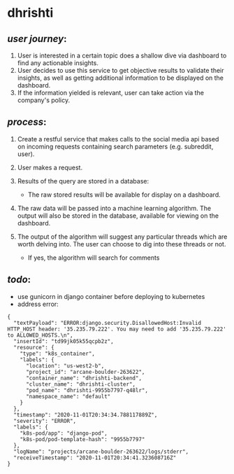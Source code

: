 # dhrishti

## _user journey_:
1) User is interested in a certain topic does a shallow dive via dashboard to find any actionable insights.
2) User decides to use this service to get objective results to validate their insights, as well as getting additional information to be displayed on the dashboard.
3) If the information yielded is relevant, user can take action via the company's policy.

## _process_:

1) Create a restful service that makes calls to the social media api based on incoming requests containing search parameters (e.g. subreddit, user).

2) User makes a request.

3) Results of the query are stored in a database:
    
    * The raw stored results will be available for display on a dashboard.
4) The raw data will be passed into a machine learning algorithm. The output will also be stored in the database, available for viewing on the dashboard.
5) The output of the algorithm will suggest any particular threads which are worth delving into. The user can choose to dig into these threads or not.
    * If yes, the algorithm will search for comments 

## _todo_:

- use gunicorn in django container before deploying to kubernetes
- address error:
```
{
  "textPayload": "ERROR:django.security.DisallowedHost:Invalid HTTP_HOST header: '35.235.79.222'. You may need to add '35.235.79.222' to ALLOWED_HOSTS.\n",
  "insertId": "td99jk05k55qcpb2z",
  "resource": {
    "type": "k8s_container",
    "labels": {
      "location": "us-west2-b",
      "project_id": "arcane-boulder-263622",
      "container_name": "dhrishti-backend",
      "cluster_name": "dhrishti-cluster",
      "pod_name": "dhrishti-9955b7797-q48lr",
      "namespace_name": "default"
    }
  },
  "timestamp": "2020-11-01T20:34:34.788117889Z",
  "severity": "ERROR",
  "labels": {
    "k8s-pod/app": "django-pod",
    "k8s-pod/pod-template-hash": "9955b7797"
  },
  "logName": "projects/arcane-boulder-263622/logs/stderr",
  "receiveTimestamp": "2020-11-01T20:34:41.323608716Z"
}
```
